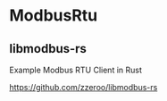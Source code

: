 # ModbusRtu
## libmodbus-rs
Example Modbus RTU Client in Rust

https://github.com/zzeroo/libmodbus-rs

